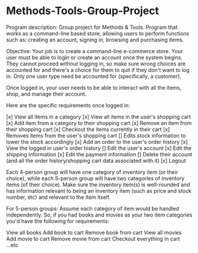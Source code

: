 # Methods-Tools-Group-Project

Program description: Group project for Methods &amp; Tools. Program that works as a command-line based store; allowing users to perform functions such as: creating an account, signing in, browsing and purchasing items.


Objective: Your job is to create a command-line e-commerce store. Your user must be able to login or create an account once the system begins. They cannot proceed without logging in, so make sure wrong choices are accounted for and there's a choice for them to quit if they don't want to log in. Only one user type need be accounted for (specifically, a customer).

Once logged in, your user needs to be able to interact with all the items, shop, and manage their account.

Here are the specific requirements once logged in:

[x] View all items in a category
[x] View all items in the user's shopping cart
[x] Add item from a category to their shopping cart
[x] Remove an item from their shopping cart
[x] Checkout the items currently in their cart
[x] Removes items from the user's shopping cart
[] Edits stock information to lower the stock accordingly
[x] Add an order to the user's order history
[x] View the logged in user's order history
[] Edit the user's account
[x] Edit the shipping information
[x] Edit the payment information
[] Delete their account (and all the order history/shopping cart data associated with it)
[x] Logout
 

Each 4-person group will have one category of inventory item (or their choice), while each 5-person group will have two categories of inventory items (of their choice). Make sure the inventory item(s) is well-rounded and has information relevant to being an inventory item (such as price and stock number, etc) and relevant to the item itself.

For 5-person groups: Assume each category of item would be handled independently. So, if you had books and movies as your two item categories you'd have the following for requirements:

View all books
Add book to cart
Remove book from cart
View all movies
Add movie to cart
Remove movie from cart
Checkout everything in cart
...etc
